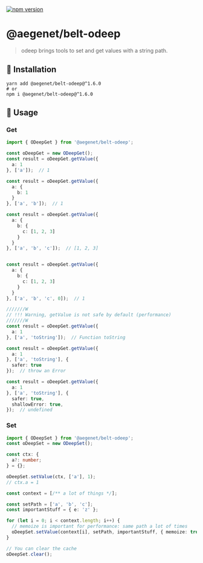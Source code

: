 [![npm version](https://img.shields.io/npm/v/@aegenet/belt-odeep.svg)](https://www.npmjs.com/package/@aegenet/belt-odeep)
<br>

# @aegenet/belt-odeep

> odeep brings tools to set and get values with a string path.

## 💾 Installation

```shell
yarn add @aegenet/belt-odeep@^1.6.0
# or
npm i @aegenet/belt-odeep@^1.6.0
```

## 📝 Usage

### Get

```typescript
import { ODeepGet } from '@aegenet/belt-odeep';

const oDeepGet = new ODeepGet();
const result = oDeepGet.getValue({
  a: 1
}, ['a']);  // 1

const result = oDeepGet.getValue({
  a: {
    b: 1
  }
}, ['a', 'b']);  // 1

const result = oDeepGet.getValue({
  a: {
    b: {
      c: [1, 2, 3]
    }
  }
}, ['a', 'b', 'c']);  // [1, 2, 3]


const result = oDeepGet.getValue({
  a: {
    b: {
      c: [1, 2, 3]
    }
  }
}, ['a', 'b', 'c', 0]);  // 1

///////W
// !!! Warning, getValue is not safe by default (performance)
///////W
const result = oDeepGet.getValue({
  a: 1
}, ['a', 'toString']);  // Function toString

const result = oDeepGet.getValue({
  a: 1
}, ['a', 'toString'], {
  safer: true
});  // throw an Error

const result = oDeepGet.getValue({
  a: 1
}, ['a', 'toString'], {
  safer: true,
  shallowError: true,
});  // undefined
```

### Set

```typescript
import { ODeepSet } from '@aegenet/belt-odeep';
const oDeepSet = new ODeepSet();
```

```typescript
const ctx: {
  a?: number;
} = {};

oDeepSet.setValue(ctx, ['a'], 1);
// ctx.a = 1
```


```typescript
const context = [/** a lot of things */];

const setPath = ['a', 'b', 'c'];
const importantStuff = { e: 'z' };

for (let i = 0; i < context.length; i++) {
  // memoize is important for performance: same path a lot of times
  oDeepSet.setValue(context[i], setPath, importantStuff, { memoize: true, autoCreate: true });
}

// You can clear the cache
oDeepSet.clear();
```